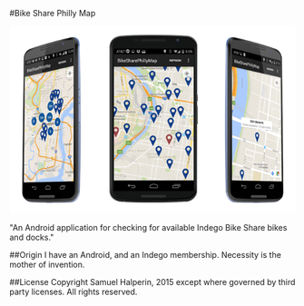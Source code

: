 #Bike Share Philly Map

![Bike Share App](readme-assets/bikeshare.png?raw=true)



"An Android application for checking for available Indego Bike Share bikes and docks."

##Origin
I have an Android, and an Indego membership.  Necessity is the mother of invention.

##License
Copyright Samuel Halperin, 2015 except where governed by third party licenses.  All rights reserved.

